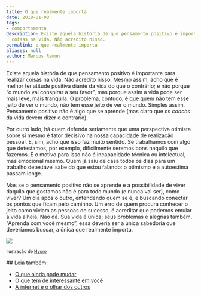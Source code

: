 ```yaml
---
title: O que realmente importa
date: 2018-01-08
tags:
- comportamento
description: Existe aquela história de que pensamento positivo é importante para realizar
  coisas na vida. Não acredito nisso.
permalink: o-que-realmente-importa
aliases: null
author: Marcos Ramon
---
```

Existe aquela história de que pensamento positivo é importante para realizar coisas na vida. Não acredito nisso. Mesmo assim, acho que é melhor ter atitude positiva diante da vida do que o contrário; e não porque “o mundo vai conspirar a seu favor”, mas porque assim a vida pode ser mais leve, mais tranquila. O problema, contudo, é que quem não tem esse jeito de ver o mundo, não tem esse jeito de ver o mundo. Simples assim. Pensamento positivo não é algo que se aprende (mas claro que os _coachs_ da vida devem dizer o contrário).

Por outro lado, há quem defenda seriamente que uma perspectiva otimista sobre si mesmo é fator decisivo na nossa capacidade de realização pessoal. E, sim, acho que isso faz muito sentido. Se trabalhamos com algo que detestamos, por exemplo, dificilmente seremos bons naquilo que fazemos. E o motivo para isso não é incapacidade técnica ou intelectual, mas emocional mesmo. Quem já saiu de casa todos os dias para um trabalho detestável sabe do que estou falando: o otimismo e a autoestima passam longe.

Mas se o pensamento positivo não se aprende e a possibilidade de viver daquilo que gostamos não é para todo mundo (e nunca vai ser), como viver? Um dia após o outro, entendendo quem se é, e buscando conectar os pontos que ficam pelo caminho. Um erro de quem procura conhecer o jeito como viviam as pessoas de sucesso, é acreditar que podemos emular a vida alheia. Não dá. Sua vida é única; seus problemas e alegrias também. “Aprenda com você mesmo”, essa deveria ser a única sabedoria que deveríamos buscar, a única que realmente importa.

![](https://cdn-images-1.medium.com/max/800/0*_DEiew1zQt35XgV1.jpg)

<small>Ilustração de <a href="http://www.hyuro.es/">Hyuro</a></small>

<div class="leia-tambem" markdown="1">
## Leia também:

- <a href="/o-que-ainda-pode-mudar">O que ainda pode mudar</a>
- <a href="/o-que-tem-de-interessante-em-voce">O que tem de interessante em você</a>
- <a href="/a-internet-e-o-olhar-dos-outros">A internet e o olhar dos outros</a>
</div>